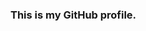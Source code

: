 ### This is my GitHub profile.



<!--
##### Repos:
https://github.com/dridk/deepvariant/tags
https://github.com/labsquare/cutevariant
https://github.com/dridk/cuteseq
### Hi there 👋
**marhabaie/marhabaie** is a ✨ _special_ ✨ repository because its `README.md` (this file) appears on your GitHub profile.

Here are some ideas to get you started:

- 🔭 I’m currently working on ...
- 🌱 I’m currently learning ...
- 👯 I’m looking to collaborate on ...
- 🤔 I’m looking for help with ...
- 💬 Ask me about ...
- 📫 How to reach me: ...
- 😄 Pronouns: ...
- ⚡ Fun fact: ...
-->
